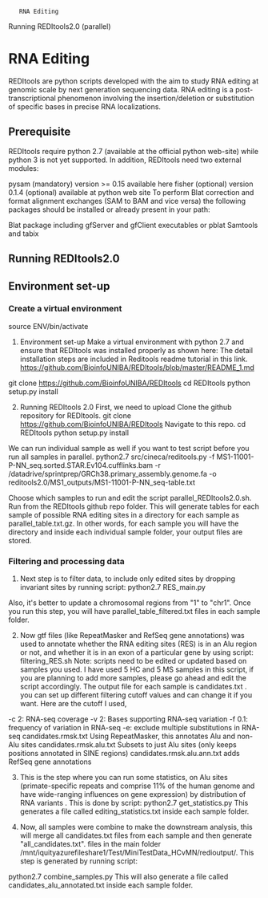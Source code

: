        RNA Editing
Running REDItools2.0 (parallel)
# RNA Editing
REDItools are python scripts developed with the aim to study RNA editing at genomic scale by next generation sequencing data. RNA editing is a post-transcriptional phenomenon involving the insertion/deletion or substitution of specific bases in precise RNA localizations.
## Prerequisite
REDItools require python 2.7 (available at the official python web-site) while python 3 is not yet supported. In addition, REDItools need two external modules:

pysam (mandatory) version >= 0.15 available here
fisher (optional) version 0.1.4 (optional) available at python web site
To perform Blat correction and format alignment exchanges (SAM to BAM and vice versa) the following packages should be installed or already present in your path:

Blat package including gfServer and gfClient executables or pblat
Samtools and tabix

## Running REDItools2.0 
## Environment set-up
### Create a virtual environment 
source ENV/bin/activate

1. Environment set-up
Make a virtual environment with python 2.7 and ensure that REDItools was installed properly as shown here: 
The detail installation steps are included in Reditools readme tutorial in this link.
https://github.com/BioinfoUNIBA/REDItools/blob/master/README_1.md

git clone https://github.com/BioinfoUNIBA/REDItools
cd REDItools
python setup.py install

2. Running REDItools 2.0
First, we need to upload  Clone the github repository for REDItools.
git clone https://github.com/BioinfoUNIBA/REDItools
Navigate to this repo.
cd REDItools
python setup.py install

We can run individual sample as well if you want to test script before you run all samples in  parallel. 
python2.7 src/cineca/reditools.py -f MS1-11001-P-NN_seq.sorted.STAR.Ev104.cufflinks.bam -r /datadrive/sprintprep/GRCh38.primary_assembly.genome.fa -o reditools2.0/MS1_outputs/MS1-11001-P-NN_seq-table.txt

Choose which samples to run and edit the script parallel_REDItools2.0.sh. Run from the REDItools github repo folder. 
This will generate tables for each sample of possible RNA editing sites in a directory for each sample as parallel_table.txt.gz. In other words, for each sample you will have the directory and  inside each individual sample folder, your output files are stored.

### Filtering and processing data
 
1.  Next step is to filter data, to include only edited sites by dropping  invariant sites by running script:
 python2.7 RES_main.py

Also, it's better to  update a chromosomal regions from  "1" to  "chr1".  Once you run this step, you will have parallel_table_filtered.txt files in each sample folder.

2. Now  gtf files (like RepeatMasker and RefSeq gene annotations) was used to annotate whether the RNA editing sites (RES) is in an Alu region or not, and whether it is in an exon of a particular gene by using script:
 filtering_RES.sh
 Note: scripts need to be edited or updated based on samples you used. I have used 5 HC and 5 MS samples in this script, if you are planning to add more samples, please go ahead and edit the script accordingly. The output file for each sample is candidates.txt .
 you can set up different filtering cutoff values and  can change it if you want. Here are the cutoff I used,

-c 2: RNA-seq coverage
-v 2: Bases supporting RNA-seq variation
-f 0.1: frequency of variation in RNA-seq
-e: exclude multiple substitutions in RNA-seq
candidates.rmsk.txt Using RepeatMasker, this annotates Alu and non-Alu sites
candidates.rmsk.alu.txt Subsets to just Alu sites (only keeps positions annotated in SINE regions)
candidates.rmsk.alu.ann.txt adds RefSeq gene annotations
 
 3. This is the step where you can run some statistics,  on Alu sites (primate-specific repeats and comprise 11% of the human genome and have wide-ranging influences on gene expression) by distribution of RNA variants . This is done by script: python2.7 get_statistics.py
 This generates a file called editing_statistics.txt inside each sample folder. 
 
 4. Now, all samples were combine to make the downstream analysis, this will merge all candidates.txt files from each sample and then generate "all_candidates.txt". files in the main folder /mnt/iquityazurefileshare1/Test/MiniTestData_HCvMN/redioutput/. This step is generated by running script:

python2.7 combine_samples.py
This  will also generate a file called candidates_alu_annotated.txt inside each sample folder.

 
 
 
 


 


